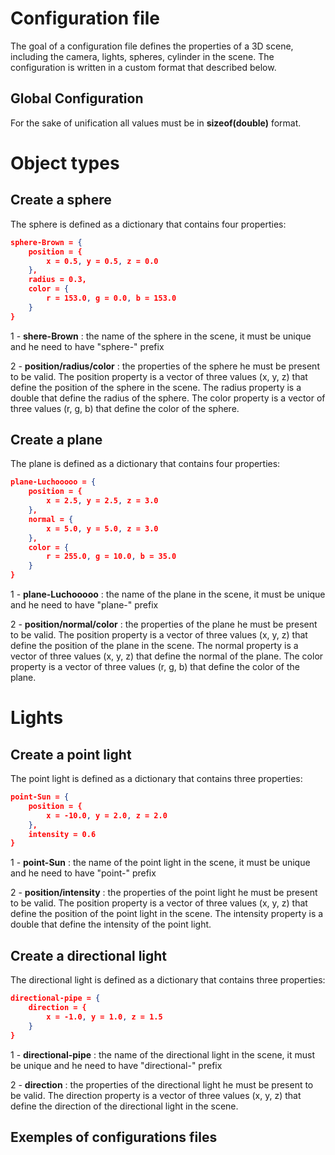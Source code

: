 # Configuration file

The goal of a configuration file defines the properties of a 3D scene, including the camera, lights, spheres, cylinder in the scene. The configuration is written in a custom format that described below.

## Global Configuration

For the sake of unification all values must be in **sizeof(double)** format.

# Object types

## Create a sphere

The sphere is defined as a dictionary that contains four properties:

```JSON
sphere-Brown = {
    position = {
        x = 0.5, y = 0.5, z = 0.0
    },
    radius = 0.3,
    color = {
        r = 153.0, g = 0.0, b = 153.0
    }
}
```

1 - **shere-Brown** : the name of the sphere in the scene, it must be unique and he need to have "sphere-" prefix

2 - **position/radius/color** : the properties of the sphere he must be present to be valid. The position property is a vector of three values (x, y, z) that define the position of the sphere in the scene. The radius property is a double that define the radius of the sphere. The color property is a vector of three values (r, g, b) that define the color of the sphere.

## Create a plane

The plane is defined as a dictionary that contains four properties:

```JSON
plane-Luchooooo = {
    position = {
        x = 2.5, y = 2.5, z = 3.0
    },
    normal = {
        x = 5.0, y = 5.0, z = 3.0
    },
    color = {
        r = 255.0, g = 10.0, b = 35.0
    }
}
```

1 - **plane-Luchooooo** : the name of the plane in the scene, it must be unique and he need to have "plane-" prefix

2 - **position/normal/color** : the properties of the plane he must be present to be valid. The position property is a vector of three values (x, y, z) that define the position of the plane in the scene. The normal property is a vector of three values (x, y, z) that define the normal of the plane. The color property is a vector of three values (r, g, b) that define the color of the plane.

# Lights

## Create a point light

The point light is defined as a dictionary that contains three properties:

```JSON
point-Sun = {
    position = {
        x = -10.0, y = 2.0, z = 2.0
    },
    intensity = 0.6
}
```

1 - **point-Sun** : the name of the point light in the scene, it must be unique and he need to have "point-" prefix

2 - **position/intensity** : the properties of the point light he must be present to be valid. The position property is a vector of three values (x, y, z) that define the position of the point light in the scene. The intensity property is a double that define the intensity of the point light.

## Create a directional light

The directional light is defined as a dictionary that contains three properties:

```JSON
directional-pipe = {
    direction = {
        x = -1.0, y = 1.0, z = 1.5
    }
}
```

1 - **directional-pipe** : the name of the directional light in the scene, it must be unique and he need to have "directional-" prefix

2 - **direction** : the properties of the directional light he must be present to be valid. The direction property is a vector of three values (x, y, z) that define the direction of the directional light in the scene.

## Exemples of configurations files